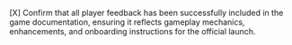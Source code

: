 [X] Confirm that all player feedback has been successfully included in the game documentation, ensuring it reflects gameplay mechanics, enhancements, and onboarding instructions for the official launch.